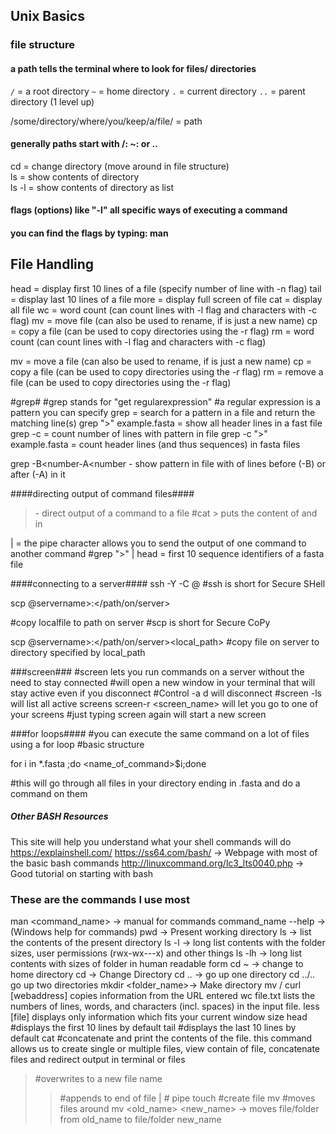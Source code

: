 ## Unix Basics
### file structure ###

#### a path tells the terminal where to look for files/ directories

`/` = a root directory 
`~` = home directory
`.` = current directory
`..` = parent directory (1 level up)

/some/directory/where/you/keep/a/file/<file > = path

#### generally paths start with /: ~: or ..

cd<path> = change directory (move around in file structure) <br>
ls<path> = show contents of directory <br> 
ls -l <path> = show contents of directory as list <br>

#### flags (options) like "-l" all specific ways of executing a command
#### you can find the flags by typing: man <command>

## File Handling

head<file> = display first 10 lines of a file (specify number of line with -n flag)
tail<file> = display last 10 lines of a file
more<file> = display full screen of file
cat<file> = display all file
wc<file> = word count (can count lines with -l flag and characters with -c flag)
mv<file><path> = move file (can also be used to rename, if <path> is just a new name)
cp<file><path> = copy a file (can be used to copy directories using the -r flag)
rm<file> = word count (can count lines with -l flag and characters with -c flag)

mv<file><path> = move a file (can also be used to rename, if <path> is just a new name)
cp<file><path> = copy a file (can be used to copy directories using the -r flag)
rm<file> = remove a file (can be used to copy directories using the -r flag)

#grep#
#grep stands for "get regularexpression"
#a regular expression is a pattern you can specify
grep<pattern><file> = search for a pattern in a file and return the matching line(s)
grep ">" example.fasta = show all header lines in a fast file
grep -c <pattern><file> = count number of lines with pattern in file
grep -c ">" example.fasta = count header lines (and thus sequences) in fasta files

grep -B<number-A<number<pattern><file> - show pattern in file with <number> of lines before (-B) or after (-A) in it

####directing output of command files####
> <file> - direct output of a command to a file
#cat <file1><file2> > <newfile> puts the content of <file1> and <file2> in <newfile>

| = the pipe character allows you to send the output of one command to another command
#grep ">" <fastafile> | head = first 10 sequence identifiers of a fasta file

####connecting to a server####
ssh -Y -C <username>@<servername>
#ssh is short for Secure SHell

scp <localfile> <username>@servername>:</path/on/server>

#copy localfile to path on server
#scp is short for Secure CoPy

scp <username>@servername>:</path/on/server><local_path>
#copy file on server to directory specified by local_path

###screen###
#screen lets you run commands on a server without the need to stay connected
#will open a new window in your terminal that will stay active even if you disconnect
#Control -a d will disconnect
#screen -ls will list all active screens
screen-r <screen_name> will let you go to one of your screens
#just typing screen again will start a new screen

###for loops####
#you can execute the same command on a lot of files using a for loop
#basic structure

for i in *.fasta ;do <name_of_command>$i;done

#this will go through all files in your directory ending in .fasta and do a command on them



##### Other BASH Resources ######
This site will help you understand what your shell commands will do
https://explainshell.com/
https://ss64.com/bash/ -> Webpage with most of the basic bash commands
http://linuxcommand.org/lc3_lts0040.php -> Good tutorial on starting with bash



### These are the commands I use most ###
man <command_name> -> manual for commands
command_name --help -> (Windows help for commands)
pwd -> Present working directory
ls -> list the contents of the present directory
ls -l -> long list contents with the folder sizes, user permissions (rwx-wx---x) and other things
ls -lh -> long list contents with sizes of folder in human readable form
cd ~ -> change to home directory
cd -> Change Directory
cd .. -> go up one directory
cd ../.. go up two directories
mkdir <folder_name>-> Make directory
mv <directory>/ <new name>
curl [webaddress]  copies information from the URL entered
wc  file.txt   lists the numbers of lines, words, and characters (incl. spaces) in the input file.
less [file]   displays only information which fits your current window size
head #displays the first 10 lines by default
tail #displays the last 10 lines by default
cat #concatenate and print the contents of the file. this command allows us to create single or multiple files, view contain of file, concatenate files and redirect output in terminal or files
 > #overwrites to a new file name
 >> #appends to end of file
 | # pipe
touch #create file
mv #moves files around
mv <old_name> <new_name> -> moves file/folder from old_name to file/folder new_name



